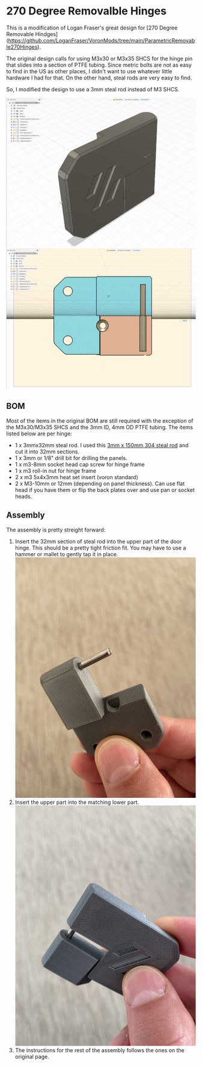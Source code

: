 # 270 Degree Removalble Hinges
This is a modification of Logan Fraser's great design for [270 Degree Removable Hindges]
(https://github.com/LoganFraser/VoronMods/tree/main/ParametricRemovable270Hinges).

The original design calls for using M3x30 or M3x35 SHCS for the hinge pin that slides into
a section of PTFE tubing. Since metric bolts are not as easy to find in the US as other
places, I didn't want to use whatever little hardware I had for that. On the other hand,
steal rods are very easy to find.

So, I modified the design to use a 3mm steal rod instead of M3 SHCS.

![image](Images/Hinge.PNG)
![image](Images/CrossSection.PNG)

## BOM

Most of the items in the original BOM are still required with the exception of the
M3x30/M3x35 SHCS and the 3mm ID, 4mm OD PTFE tubing. The items listed below are per
hinge:

* 1 x 3mmx32mm steal rod. I used this [3mm x 150mm 304 steal rod](https://www.amazon.com/uxcell-150mm-Stainless-Steel-Solid/dp/B082ZP4H3N?ref_=ast_sto_dp&th=1) and cut it into 32mm sections. 
* 1 x 3mm or 1/8" drill bit for drilling the panels.
* 1 x m3-8mm socket head cap screw for hinge frame
* 1 x m3 roll-in nut for hinge frame
* 2 x m3 5x4x3mm heat set insert (voron standard)
* 2 x M3-10mm or 12mm (depending on panel thickness). Can use flat head if you have them or flip the back plates over and use pan or socket heads.

## Assembly

The assembly is pretty streight forward:

1. Insert the 32mm section of steal rod into the upper part of the door hinge. This should be a pretty tight friction fit. You may have to use a hammer or mallet to gently tap it in place. ![image](Images/Upper.JPG)
2. Insert the upper part into the matching lower part. ![image](Images/Lower.JPG)
3. The instructions for the rest of the assembly follows the ones on the original page.